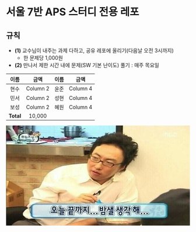 
# 서울 7반 APS 스터디 전용 레포

## 규칙
- **(1)** 교수님이 내주는 과제 다하고, 공유 레포에 올리기(다음날 오전 3시까지)
    - 한 문제당 1,000원
- **(2)** 만나서 제한 시간 내에 문제(SW 기본 난이도) 풀기 : 매주 목요일

|     이름     |     금액     |     이름     |     금액     |
|:------------:|:------------:|:------------:|:------------:|
|     현수     |   Column 2   |     윤준     |   Column 4   |
|     민서     |   Column 2   |     성현     |   Column 4   |
|     보성     |   Column 2   |     혜원     |   Column 4   |
| **Total**    |   10,000     |              |              |







![](./asset/밤새.jpg)


